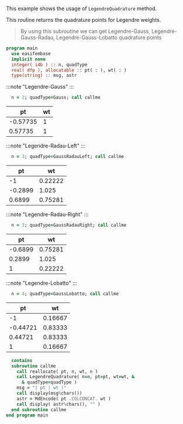 This example shows the usage of `LegendreQuadrature` method.

This routine returns the quadrature points for Legendre weights.

> By using this subroutine we can get Legendre-Gauss, Legendre-Gauss-Radau, Legendre-Gauss-Lobatto quadrature points

```fortran
program main
  use easifembase
  implicit none
  integer( i4b ) :: n, quadType
  real( dfp ), allocatable :: pt( : ), wt( : )
  type(string) :: msg, astr
```

:::note "Legendre-Gauss"
:::

```fortran
  n = 2; quadType=Gauss; call callme
```

| pt       | wt |
|----------|----|
| -0.57735 | 1  |
| 0.57735  | 1  |

:::note "Legendre-Radau-Left"
:::

```fortran
  n = 3; quadType=GaussRadauLeft; call callme
```

| pt      | wt      |
|---------|---------|
| -1      | 0.22222 |
| -0.2899 | 1.025   |
| 0.6899  | 0.75281 |

:::note "Legendre-Radau-Right"
:::

```fortran
  n = 3; quadType=GaussRadauRight; call callme
```

| pt      | wt      |
|---------|---------|
| -0.6899 | 0.75281 |
| 0.2899  | 1.025   |
| 1       | 0.22222 |

:::note "Legendre-Lobatto"
:::

```fortran
  n = 4; quadType=GaussLobatto; call callme
```

| pt       | wt      |
|----------|---------|
| -1       | 0.16667 |
| -0.44721 | 0.83333 |
| 0.44721  | 0.83333 |
| 1        | 0.16667 |

```fortran
  contains
  subroutine callme
    call reallocate( pt, n, wt, n )
    call LegendreQuadrature( n=n, pt=pt, wt=wt, &
      & quadType=quadType )
    msg = "| pt | wt |"
    call display(msg%chars())
    astr = MdEncode( pt .COLCONCAT. wt )
    call display( astr%chars(), "" )
  end subroutine callme
end program main
```
